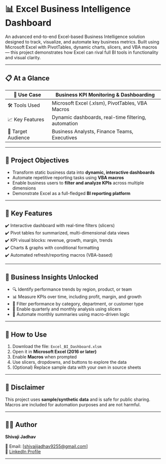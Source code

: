 
# 📊 Excel Business Intelligence Dashboard

An advanced end-to-end Excel-based Business Intelligence solution designed to track, visualize, and automate key business metrics. Built using Microsoft Excel with PivotTables, dynamic charts, slicers, and VBA macros — this project demonstrates how Excel can rival full BI tools in functionality and visual clarity.

---

## 📋 At a Glance

| 💼 Use Case         | Business KPI Monitoring & Dashboarding            |
|---------------------|---------------------------------------------------|
| 🛠️ Tools Used       | Microsoft Excel (.xlsm), PivotTables, VBA Macros  |
| 📈 Key Features      | Dynamic dashboards, real-time filtering, automation |
| 👤 Target Audience  | Business Analysts, Finance Teams, Executives     |

---

## 📌 Project Objectives

- Transform static business data into **dynamic, interactive dashboards**
- Automate repetitive reporting tasks using **VBA macros**
- Enable business users to **filter and analyze KPIs** across multiple dimensions
- Demonstrate Excel as a full-fledged **BI reporting platform**

---

## 🔧 Key Features

✔️ Interactive dashboard with real-time filters (slicers)  
✔️ Pivot tables for summarized, multi-dimensional data views  
✔️ KPI visual blocks: revenue, growth, margin, trends  
✔️ Charts & graphs with conditional formatting  
✔️ Automated refresh/reporting macros (VBA-based)

---


## 🧠 Business Insights Unlocked

- 🔍 Identify performance trends by region, product, or team
- 📊 Measure KPIs over time, including profit, margin, and growth
- 👥 Filter performance by category, department, or customer type
- 📅 Enable quarterly and monthly analysis using slicers
- 🧮 Automate monthly summaries using macro-driven logic

---

## 📌 How to Use

1. Download the file: `Excel_BI_Dashboard.xlsm`
2. Open it in **Microsoft Excel (2016 or later)**
3. Enable **Macros** when prompted
4. Use slicers, dropdowns, and buttons to explore the data
5. (Optional) Replace sample data with your own in source sheets

---

## 🔐 Disclaimer

This project uses **sample/synthetic data** and is safe for public sharing.  
Macros are included for automation purposes and are not harmful.

---

## 👨‍💼 Author

**Shivaji Jadhav**  

📧 Email: [shivajijadhav9255@gmail.com]  
🔗 [LinkedIn Profile](https://www.linkedin.com/in/shivaji-jadhav-b0b565289)

---



